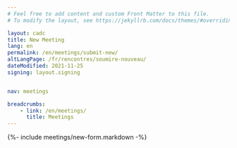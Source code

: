 ```yaml
---
# Feel free to add content and custom Front Matter to this file.
# To modify the layout, see https://jekyllrb.com/docs/themes/#overriding-theme-defaults

layout: cadc
title: New Meeting
lang: en
permalink: /en/meetings/submit-new/
altLangPage: /fr/rencontres/soumire-nouveau/
dateModified: 2021-11-25
signing: layout.signing


nav: meetings

breadcrumbs:
    - link: /en/meetings/
      title: Meetings
---
```


{%- include meetings/new-form.markdown -%}
